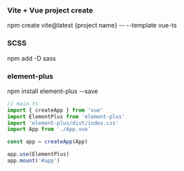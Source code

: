### Vite + Vue project create
npm create vite@latest {project name} -- --template vue-ts

### SCSS
npm add -D sass

### element-plus
npm install element-plus --save

```javascript
// main.ts
import { createApp } from 'vue'
import ElementPlus from 'element-plus'
import 'element-plus/dist/index.css'
import App from './App.vue'

const app = createApp(App)

app.use(ElementPlus)
app.mount('#app')
```
